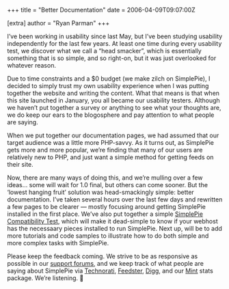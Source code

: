 +++
title = "Better Documentation"
date = 2006-04-09T09:07:00Z

[extra]
author = "Ryan Parman"
+++

I’ve been working in usability since last May, but I’ve been studying usability independently for the last few years. At least one time during every usability test, we discover what we call a “head smacker”, which is essentially something that is so simple, and so right-on, but it was just overlooked for whatever reason.

Due to time constraints and a $0 budget (we make zilch on SimplePie), I decided to simply trust my own usability experience when I was putting together the website and writing the content. What that means is that when this site launched in January, you all became our usability testers. Although we haven’t put together a survey or anything to see what your thoughts are, we do keep our ears to the blogosphere and pay attention to what people are saying.

When we put together our documentation pages, we had assumed that our target audience was a little more PHP-savvy. As it turns out, as SimplePie gets more and more popular, we’re finding that many of our users are relatively new to PHP, and just want a simple method for getting feeds on their site.

Now, there are many ways of doing this, and we’re mulling over a few ideas… some will wait for 1.0 final, but others can come sooner. But the ‘lowest hanging fruit’ solution was head-smackingly simple: better documentation. I’ve taken several hours over the last few days and rewritten a few pages to be clearer — mostly focusing around getting SimplePie installed in the first place. We’ve also put together a simple [SimplePie Compatibility Test](/docs/sp_compatibility_test.zip), which will make it dead-simple to know if your webhost has the necessaary pieces installed to run SimplePie. Next up, will be to add more tutorials and code samples to illustrate how to do both simple and more complex tasks with SimplePie.

Please keep the feedback coming. We strive to be as responsive as possible in our [support forums](/support/), and we keep track of what people are saying about SimplePie via [Technorati](http://www.technorati.com/search/simplepie), [Feedster](http://feedster.com/search.php?q=simplepie&sort=&ie=UTF-8&hl=&content=full&&limit=50), [Digg](http://digg.com/search?search=simplepie), and our [Mint](http://haveamint.com) stats package. We’re listening. 🙂
